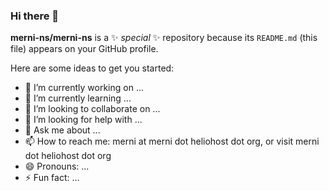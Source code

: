 ### Hi there 👋


**merni-ns/merni-ns** is a ✨ _special_ ✨ repository because its `README.md` (this file) appears on your GitHub profile.

Here are some ideas to get you started:

- 🔭 I’m currently working on ...
- 🌱 I’m currently learning ...
- 👯 I’m looking to collaborate on ...
- 🤔 I’m looking for help with ...
- 💬 Ask me about ...
- 📫 How to reach me: merni at merni dot heliohost dot org, or visit merni dot heliohost dot org
- 😄 Pronouns: ...
- ⚡ Fun fact: ...

